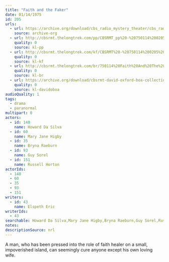```yaml
---
title: "Faith and the Faker"
date: 01/14/1975
id: 205
urls: 
  - url: https://archive.org/download/cbs_radio_mystery_theater/cbs_radio_mystery_theater-0201-0250.zip/cbs_radio_mystery_theater-0201-0250%2Fcbsrmt_0205_faith_and_the_faker.mp3
    source: archive-org
  - url: http://cbsrmt.thelongtrek.com/pp/CBSRMT_pp%20-%20750114%200205%20Faith%20and%20the%20Faker.mp3
    quality: 0
    source: kl-pp
  - url: http://cbsrmt.thelongtrek.com/kf/CBSRMT%20-%20750114%200205%20Faith%20And%20The%20Faker_kf.mp3
    quality: 0
    source: kl-kf
  - url: http://cbsrmt.thelongtrek.com/br/750114%20Faith%20And%20The%20Faker%20-%20WOR.mp3
    quality: 0
    source: kl-br
  - url: https://archive.org/download/cbsrmt-david-oxford-boa-collection/CBSRMT-750114-0205-Faith-And-The-Faker-(64-44)_kf-{BoA}.mp3
    quality: 0
    source: kl-davidoboa
audioQuality: 1
tags: 
  - drama
  - paranormal
multipart: 0
actors:  
  - id: 140
    name: Howard Da Silva  
  - id: 60
    name: Mary Jane Higby  
  - id: 35
    name: Bryna Raeburn  
  - id: 93
    name: Guy Sorel  
  - id: 151
    name: Russell Horton
actorIds:  
  - 140  
  - 60  
  - 35  
  - 93  
  - 151
writers:  
  - id: 43
    name: Elspeth Eric
writerIds:  
  - 43
searchable: Howard Da Silva,Mary Jane Higby,Bryna Raeburn,Guy Sorel,Russell Horton Elspeth Eric
notes: 
descriptionSource: nrl
---
```

A man, who has been pressed into the role of faith healer on a small, impoverished island, can seemingly cure anyone except his own loving wife.